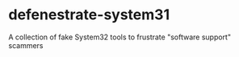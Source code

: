 # defenestrate-system31
A collection of fake System32 tools to frustrate "software support" scammers
